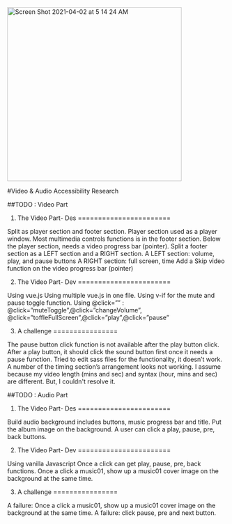 <img width="400" alt="Screen Shot 2021-04-02 at 5 14 24 AM" src="https://user-images.githubusercontent.com/71682432/113402011-5a91ee00-9372-11eb-86e1-667f943ab1fe.png">



#Video & Audio Accessibility Research 
  
  ##TODO : Video Part

1. The Video Part- Des
=======================

Split as player section and footer section.
Player section used as a player window.
Most multimedia controls functions is in the footer section.
Below the player section, needs a video progress bar (pointer).
Split a footer section as a LEFT section and a RIGHT section.
      A LEFT section: volume, play, and pause buttons 
      A RIGHT section: full screen, time 
Add a Skip video function on the video progress bar (pointer)


2. The Video Part- Dev
=======================

Using vue.js
Using multiple vue.js in one file.
Using v-if for the mute and pause toggle function.
Using @click=”” : 
 @click=”muteToggle”,@click=”changeVolume”,   
 @click=”toffleFullScreen”,@click=”play”,@click=”pause”


3. A challenge
================

The pause button click function is not available after the play button click.
After a play button, it should click the sound button first once it needs a pause function.
  Tried to edit sass files for the functionality, it doesn’t work.
A number of the timing section’s arrangement looks not working. I assume because my video length (mins and sec) and syntax (hour, mins and sec) are different. But, I couldn't resolve it.





##TODO : Audio Part

1. The Video Part- Des
=======================

Build audio background includes buttons, music progress bar and title.
Put the album image on the background.
A user can click a play, pause, pre, back buttons.




2. The Video Part- Dev
=======================

Using vanilla Javascript
Once a click can get  play, pause, pre, back functions.
Once a click a music01, show up a music01 cover image on the background at the same time.


3. A challenge
================

A failure: Once a click a music01, show up a music01 cover image on the background at the same time.
A failure: click pause, pre and next button.
